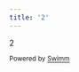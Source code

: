 ```yaml
---
title: '2'
---
```

2

<SwmMeta version="3.0.0" repo-id="U0sVB7lC9at5XPOW1TBW" repo-name="question-time"><sup>Powered by [Swimm](http://localhost:5000/)</sup></SwmMeta>
